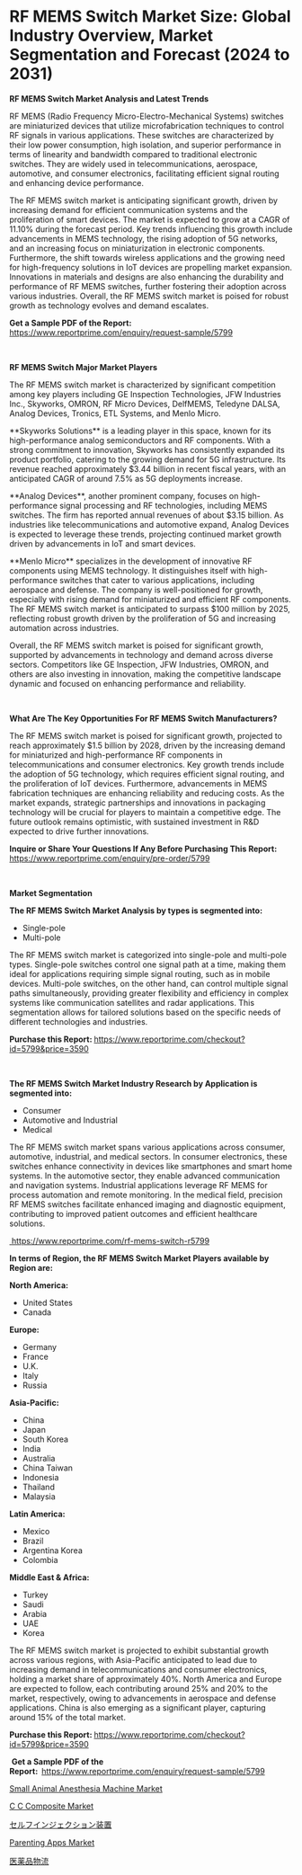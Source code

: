 <p><h1>RF MEMS Switch Market Size: Global Industry Overview, Market Segmentation and Forecast (2024 to 2031)</h1></p><p><strong>RF MEMS Switch Market Analysis and Latest Trends</strong></p>
<p><p>RF MEMS (Radio Frequency Micro-Electro-Mechanical Systems) switches are miniaturized devices that utilize microfabrication techniques to control RF signals in various applications. These switches are characterized by their low power consumption, high isolation, and superior performance in terms of linearity and bandwidth compared to traditional electronic switches. They are widely used in telecommunications, aerospace, automotive, and consumer electronics, facilitating efficient signal routing and enhancing device performance.</p><p>The RF MEMS switch market is anticipating significant growth, driven by increasing demand for efficient communication systems and the proliferation of smart devices. The market is expected to grow at a CAGR of 11.10% during the forecast period. Key trends influencing this growth include advancements in MEMS technology, the rising adoption of 5G networks, and an increasing focus on miniaturization in electronic components. Furthermore, the shift towards wireless applications and the growing need for high-frequency solutions in IoT devices are propelling market expansion. Innovations in materials and designs are also enhancing the durability and performance of RF MEMS switches, further fostering their adoption across various industries. Overall, the RF MEMS switch market is poised for robust growth as technology evolves and demand escalates.</p></p>
<p><strong>Get a Sample PDF of the Report:&nbsp;</strong> <a href="https://www.reportprime.com/enquiry/request-sample/5799">https://www.reportprime.com/enquiry/request-sample/5799</a></p>
<p>&nbsp;</p>
<p><strong>RF MEMS Switch Major Market Players</strong></p>
<p><p>The RF MEMS switch market is characterized by significant competition among key players including GE Inspection Technologies, JFW Industries Inc., Skyworks, OMRON, RF Micro Devices, DelfMEMS, Teledyne DALSA, Analog Devices, Tronics, ETL Systems, and Menlo Micro.</p><p>**Skyworks Solutions** is a leading player in this space, known for its high-performance analog semiconductors and RF components. With a strong commitment to innovation, Skyworks has consistently expanded its product portfolio, catering to the growing demand for 5G infrastructure. Its revenue reached approximately $3.44 billion in recent fiscal years, with an anticipated CAGR of around 7.5% as 5G deployments increase.</p><p>**Analog Devices**, another prominent company, focuses on high-performance signal processing and RF technologies, including MEMS switches. The firm has reported annual revenues of about $3.15 billion. As industries like telecommunications and automotive expand, Analog Devices is expected to leverage these trends, projecting continued market growth driven by advancements in IoT and smart devices.</p><p>**Menlo Micro** specializes in the development of innovative RF components using MEMS technology. It distinguishes itself with high-performance switches that cater to various applications, including aerospace and defense. The company is well-positioned for growth, especially with rising demand for miniaturized and efficient RF components. The RF MEMS switch market is anticipated to surpass $100 million by 2025, reflecting robust growth driven by the proliferation of 5G and increasing automation across industries.</p><p>Overall, the RF MEMS switch market is poised for significant growth, supported by advancements in technology and demand across diverse sectors. Competitors like GE Inspection, JFW Industries, OMRON, and others are also investing in innovation, making the competitive landscape dynamic and focused on enhancing performance and reliability.</p></p>
<p>&nbsp;</p>
<p><strong>What Are The Key Opportunities For RF MEMS Switch Manufacturers?</strong></p>
<p><p>The RF MEMS switch market is poised for significant growth, projected to reach approximately $1.5 billion by 2028, driven by the increasing demand for miniaturized and high-performance RF components in telecommunications and consumer electronics. Key growth trends include the adoption of 5G technology, which requires efficient signal routing, and the proliferation of IoT devices. Furthermore, advancements in MEMS fabrication techniques are enhancing reliability and reducing costs. As the market expands, strategic partnerships and innovations in packaging technology will be crucial for players to maintain a competitive edge. The future outlook remains optimistic, with sustained investment in R&D expected to drive further innovations.</p></p>
<p><strong>Inquire or Share Your Questions If Any Before Purchasing This Report:</strong> <a href="https://www.reportprime.com/enquiry/pre-order/5799">https://www.reportprime.com/enquiry/pre-order/5799</a></p>
<p>&nbsp;</p>
<p><strong>Market Segmentation</strong></p>
<p><strong>The RF MEMS Switch Market Analysis by types is segmented into:</strong></p>
<p><ul><li>Single-pole</li><li>Multi-pole</li></ul></p>
<p><p>The RF MEMS switch market is categorized into single-pole and multi-pole types. Single-pole switches control one signal path at a time, making them ideal for applications requiring simple signal routing, such as in mobile devices. Multi-pole switches, on the other hand, can control multiple signal paths simultaneously, providing greater flexibility and efficiency in complex systems like communication satellites and radar applications. This segmentation allows for tailored solutions based on the specific needs of different technologies and industries.</p></p>
<p><strong>Purchase this Report:&nbsp;</strong><a href="https://www.reportprime.com/checkout?id=5799&price=3590">https://www.reportprime.com/checkout?id=5799&price=3590</a></p>
<p>&nbsp;</p>
<p><strong>The RF MEMS Switch Market Industry Research by Application is segmented into:</strong></p>
<p><ul><li>Consumer</li><li>Automotive and Industrial</li><li>Medical</li></ul></p>
<p><p>The RF MEMS switch market spans various applications across consumer, automotive, industrial, and medical sectors. In consumer electronics, these switches enhance connectivity in devices like smartphones and smart home systems. In the automotive sector, they enable advanced communication and navigation systems. Industrial applications leverage RF MEMS for process automation and remote monitoring. In the medical field, precision RF MEMS switches facilitate enhanced imaging and diagnostic equipment, contributing to improved patient outcomes and efficient healthcare solutions.</p></p>
<p><a href="https://www.reportprime.com/rf-mems-switch-r5799">&nbsp;https://www.reportprime.com/rf-mems-switch-r5799</a></p>
<p><strong>In terms of Region, the RF MEMS Switch Market Players available by Region are:</strong></p>
<p>
    <p> <strong> North America: </strong>
        <ul>
            <li>United States</li>
            <li>Canada</li>
        </ul>
        </p> 
    <p> <strong> Europe: </strong>
        <ul>
            <li>Germany</li>
            <li>France</li>
            <li>U.K.</li>
            <li>Italy</li>
            <li>Russia</li>
        </ul>
        </p> 
    <p> <strong> Asia-Pacific: </strong>
        <ul>
            <li>China</li>
            <li>Japan</li>
            <li>South Korea</li>
            <li>India</li>
            <li>Australia</li>
            <li>China Taiwan</li>
            <li>Indonesia</li>
            <li>Thailand</li>
            <li>Malaysia</li>
        </ul>
        </p> 
    <p> <strong> Latin America: </strong>
        <ul>
            <li>Mexico</li>
            <li>Brazil</li>
            <li>Argentina Korea</li>
            <li>Colombia</li>
        </ul>
        </p> 
    <p> <strong> Middle East & Africa: </strong>
        <ul>
            <li>Turkey</li>
            <li>Saudi</li>
            <li>Arabia</li>
            <li>UAE</li>
            <li>Korea</li>
        </ul>
    </p>
    </p>
<p><p>The RF MEMS switch market is projected to exhibit substantial growth across various regions, with Asia-Pacific anticipated to lead due to increasing demand in telecommunications and consumer electronics, holding a market share of approximately 40%. North America and Europe are expected to follow, each contributing around 25% and 20% to the market, respectively, owing to advancements in aerospace and defense applications. China is also emerging as a significant player, capturing around 15% of the total market.</p></p>
<p><strong>Purchase this Report: </strong><a href="https://www.reportprime.com/checkout?id=5799&price=3590">https://www.reportprime.com/checkout?id=5799&price=3590</a></p>
<p>&nbsp;<strong>Get a Sample PDF of the Report:&nbsp;&nbsp;</strong><a href="https://www.reportprime.com/enquiry/request-sample/5799">https://www.reportprime.com/enquiry/request-sample/5799</a></p>
<p><strong></strong></p>
<p><p><a href="https://medium.com/@lucas.vaughan6769/small-animal-anesthesia-machine-market-global-market-share-and-ranking-overall-sales-and-demand-d9f708096f30">Small Animal Anesthesia Machine Market</a></p><p><a href="https://issuu.com/reportprime-2/docs/c-c-composite-market-size-2030.pptx_f8fd9b7e6ea752">C C Composite Market</a></p><p><a href="https://medium.com/@uyjtuy6/%E6%88%90%E9%95%B7%E3%81%AE%E5%8F%AF%E8%83%BD%E6%80%A7%E3%82%92%E5%BC%95%E3%81%8D%E5%87%BA%E3%81%99-2024%E5%B9%B4%E3%81%8B%E3%82%892031%E5%B9%B4%E3%81%BE%E3%81%A7%E3%81%AE%E8%87%AA%E5%B7%B1%E6%B3%A8%E5%B0%84%E8%A3%85%E7%BD%AE%E5%B8%82%E5%A0%B4%E3%81%AE%E6%88%A6%E7%95%A5%E7%9A%84%E5%88%86%E6%9E%90%E4%BA%88%E6%B8%AC-3097e96d702f">セルフインジェクション装置</a></p><p><a href="https://www.linkedin.com/pulse/parenting-apps-market-evolution-global-trends-regional-srocc?trackingId=%2F%2BYucwKuQPinSZ8MYKhYsg%3D%3D">Parenting Apps Market</a></p><p><a href="https://medium.com/@uyjtuy6/%E8%96%AC%E5%93%81%E3%83%AD%E3%82%B8%E3%82%B9%E3%83%86%E3%82%A3%E3%82%AF%E3%82%B9%E5%B8%82%E5%A0%B4%E3%81%AE%E3%83%88%E3%83%AC%E3%83%B3%E3%83%89%E3%81%A8%E5%88%86%E6%9E%90-%E5%B0%86%E6%9D%A5%E3%81%AE%E6%88%90%E9%95%B7%E3%81%AE%E6%A9%9F%E4%BC%9A%E3%81%A8%E8%AA%B2%E9%A1%8C-2024%E5%B9%B4-2031%E5%B9%B4-a4c3704f9087">医薬品物流</a></p></p>